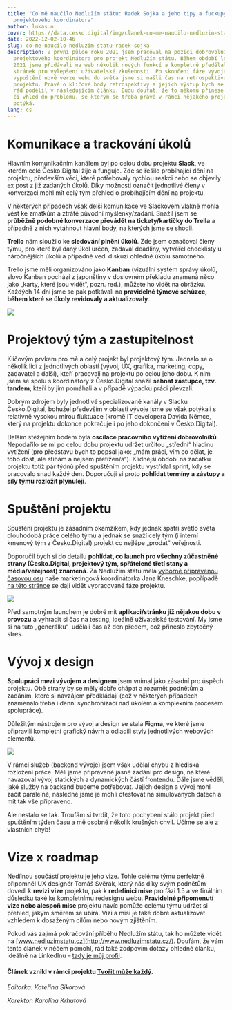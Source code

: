 ```yaml
---
title: "Co mě naučilo Nedlužím státu: Radek Sojka a jeho tipy a fuckupy z pozice
  projektového koordinátora"
author: lukas.n
cover: https://data.cesko.digital/img/clanek-co-me-naucilo-nedluzim-statu/co-me-naucilo-nedluzim-statu.png
date: 2022-12-02-10-46
slug: co-me-naucilo-nedluzim-statu-radek-sojka
description: V první půlce roku 2021 jsem pracoval na pozici dobrovolnického
  projektového koordinátora pro projekt Nedlužím státu. Během období leden–září
  2021 jsme přidávali na web několik nových funkcí a kompletně předělali design
  stránek pro vylepšení uživatelské zkušenosti. Po skončení fáze vývoje a
  vypuštění nové verze webu do světa jsme si našli čas na retrospektivu
  projektu. Právě o klíčové body retrospektivy a jejich výstup bych se s vámi
  rád podělil v následujícím článku. Budu doufat, že to někomu přinese inspiraci
  či vhled do problému, se kterým se třeba právě v rámci nějakého projektu
  potýká.
lang: cs
---
```

# Komunikace a trackování úkolů

Hlavním komunikačním kanálem byl po celou dobu projektu **Slack**, ve kterém celé Česko.Digital žije a funguje. Zde se řešilo probíhající dění na projektu, především věci, které potřebovaly rychlou reakci nebo se objevily ex post z již zadaných úkolů. Díky možnosti označit jednotlivé členy v konverzaci mohl mít celý tým přehled o probíhajícím dění na projektu.

V některých případech však delší komunikace ve Slackovém vlákně mohla vést ke zmatkům a ztrátě původní myšlenky/zadání. Snažil jsem se **průběžně podobné konverzace převádět na tickety/kartičky do Trella** a případně z nich vytáhnout hlavní body, na kterých jsme se shodli.

**Trello** nám sloužilo ke **sledování plnění úkolů**. Zde jsem označoval členy týmu, pro které byl daný úkol určen, zadával deadliny, vytvářel checklisty u náročnějších úkolů a případně vedl diskuzi ohledně úkolu samotného.

Trello jsme měli organizováno jako **Kanban** (vizuální systém správy úkolů, slovo Kanban pochází z japonštiny v doslovném překladu znamená něco jako „karty, které jsou vidět“, pozn. red.), můžete ho vidět na obrázku. Každých 14 dní jsme se pak potkávali na **pravidelné týmové schůzce, během které se úkoly revidovaly a aktualizovaly**.

![](https://lh5.googleusercontent.com/poNgt_-oD2Jep83-12lAO7NvfczinbPfNy0eEK-KLeJiuYzuL59rp9GHaiiFPtT1g4-mt2u2JewnUJHsX_PDP_ueaJFULEn2v26FpcGHS69ReM6qCQDFMEwxsLNTWrcOSyaMStYULplgn6u-IxikxJmyMMFPxNMACzyI65TWccBvhY-b7aut1laN7fDXtA)

# Projektový tým a zastupitelnost

Klíčovým prvkem pro mě a celý projekt byl projektový tým. Jednalo se o několik lidí z jednotlivých oblastí (vývoj, UX, grafika, marketing, copy, zadavatel a další), kteří pracovali na projektu po celou jeho dobu. K nim jsem se spolu s koordinátory z Česko.Digital snažil **sehnat zástupce, tzv. tandem**, kteří by jim pomáhali a v případě výpadku práci převzali. 

Dobrým zdrojem byly jednotlivé specializované kanály v Slacku Česko.Digital, bohužel především v oblasti vývoje jsme se však potýkali s relativně vysokou mírou fluktuace (kromě IT developera Davida Němce, který na projektu dokonce pokračuje i po jeho dokončení v Česko.Digital).

Dalším stěžejním bodem byla **oscilace pracovního vytížení dobrovolníků**. Nepodařilo se mi po celou dobu projektu udržet určitou „střední“ hladinu vytížení (pro představu bych to popsal jako: „mám práci, vím co dělat, je toho dost, ale stíhám a nejsem přetížen/a“). Klidnější období na začátku projektu totiž pár týdnů před spuštěním projektu vystřídal sprint, kdy se pracovalo snad každý den. Doporučuji si proto **pohlídat termíny a zástupy a síly týmu rozložit plynuleji**.

# Spuštění projektu

Spuštění projektu je zásadním okamžikem, kdy jednak spatří světlo světa dlouhodobá práce celého týmu a jednak se snaží celý tým (i interní kmenový tým z Česko.Digital) projekt co nejlépe „prodat“ veřejnosti.

Doporučil bych si do detailu **pohlídat, co launch pro všechny zúčastněné strany (Česko.Digital, projektový tým, spřátelené třetí stany a média/veřejnost) znamená**. Za Nedlužím státu měla [výborně připravenou časovou osu](https://cesko-digital.atlassian.net/l/cp/GR5GK15Z) naše marketingová koordinátorka Jana Kneschke, popřípadě [na této stránce](https://cesko-digital.atlassian.net/wiki/spaces/NS/pages/189925307/F+ze+projektu) se dají vidět vypracované fáze projektu.

![](https://lh4.googleusercontent.com/T_Ax7NtMm9nO_Ang4RZJOF1vJa9znxtPA8RjoFl9LPdf1yESrOFUlif_Dasxe5PT9LfTrf3YagBoObQ-5StKn03OaLzenHfuIwm18bXhq_Ea2ImfTzE-VOjBxUWRxWBDh3l9K1SMAEEyawBNwcTSYR6UiEqKlUQwRtBB0EGx8Pdckx-SpCuUtv-zXFPn0Q)

Před samotným launchem je dobré mít **aplikaci/stránku již nějakou dobu v provozu** a vyhradit si čas na testing, ideálně uživatelské testování. My jsme si na tuto „generálku“  udělali čas až den předem, což přineslo zbytečný stres.

# Vývoj x design

**Spolupráci mezi vývojem a designem** jsem vnímal jako zásadní pro úspěch projektu. Obě strany by se měly dobře chápat a rozumět podnětům a zadáním, které si navzájem předkládají (což v některých případech znamenalo třeba i denní synchronizaci nad úkolem a komplexním procesem spolupráce).

Důležitým nástrojem pro vývoj a design se stala **Figma**, ve které jsme připravili kompletní grafický návrh a odladili styly jednotlivých webových elementů.

![](https://lh4.googleusercontent.com/zjWkdMsnIuO583fNcQNIJRoczh7gnATaGVGvlEIPztAb3U95S3oD1Uk9oguvpLepEto-LkL9OXDw-LJb1QZ5yCBCAl14-2Ji9GBE_C8AzkrsRBjcWDrAFicQ3CZdaAqFerNdA-EbW-8nni7MEOWybtH7ymVR8RTyHQ6YsE0vO0Crs4t04UJo6ErfMdMwvQ)

V rámci služeb (backend vývoje) jsem však udělal chybu z hlediska rozložení práce. Měli jsme připravené jasné zadání pro design, na které navazoval vývoj statických a dynamických částí frontendu. Dále jsme věděli, jaké služby na backend budeme potřebovat. Jejich design a vývoj mohl začít paralelně, následně jsme je mohli otestovat na simulovaných datech a mít tak vše připraveno.

Ale nestalo se tak. Troufám si tvrdit, že toto pochybení stálo projekt před spuštěním týden času a mě osobně několik krušných chvil. Učíme se ale z vlastních chyb!

# Vize x roadmap

Nedílnou součástí projektu je jeho vize. Tohle celému týmu perfektně připomněl UX designér Tomáš Svěrák, který nás díky svým podnětům dovedl k **revizi vize** projektu, pak k **redefinici mise** pro fázi 1.5 a ve finálním důsledku také ke kompletnímu redesignu webu. **Pravidelné připomenutí vize nebo alespoň mise** projektu navíc pomůže celému týmu udržet si přehled, jakým směrem se ubírá. Vizi a misi je také dobré aktualizovat vzhledem k dosaženým cílům nebo novým zjištěním.

Pokud vás zajímá pokračování příběhu Nedlužím státu, tak ho můžete vidět na [www.nedluzimstatu.cz](http://www.nedluzimstatu.cz/). Doufám, že vám tento článek v něčem pomohl, rád také zodpovím dotazy ohledně článku, ideálně na LinkedInu – [tady je můj profil](https://www.linkedin.com/in/radek-sojka/).

#### Článek vznikl v rámci projektu [Tvořit může každý](https://cesko-digital.atlassian.net/wiki/spaces/RED/pages/816677293/Projekt+Tvo+it+m+e+ka+d).

*Editorka: Kateřina Sikorová*

*Korektor: Karolína Krhutová*
